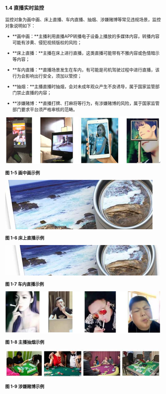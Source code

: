 ### 1.4 直播实时监控

监控对象为画中画、床上直播、车内直播、抽烟、涉嫌赌博等常见违规场景，监控对象说明如下：

*  **画中画：**主播利用直播APP转播电子设备上播放的多媒体内容，转播内容可能有涉黄、侵犯视频版权的风险；

*  **床上直播：**主播在床上进行直播，这类直播可能带有不雅内容或色情暗示等内容；

*  **车内直播：**直播场景发生在车内，有可能是司机驾驶过程中进行直播，该行为会影响出行安全，须加以管控；

*  **抽烟：**主播直播时抽烟，会对未成年观众产生不良诱导，属于国家监管部门禁止直播的内容；

*  **涉嫌赌博：**直播打牌、打麻将等行为，有涉嫌赌博的风险，属于国家监管部门要求平台须严格审核的范畴。

![img](../../../assets/img/business/clip_image010.png)

**图 1-5 画中画示例**

![img](../../../assets/img/business/clip_image012.jpg)

**图 1-6 床上直播示例**

![img](../../../assets/img/business/clip_image014.jpg)

**图 1-7 车内直播示例**

![img](../../../assets/img/business/clip_image016.jpeg)

**图 1-8 主播抽烟示例**

![img](../../../assets/img/business/clip_image018.jpg)

**图 1-9 涉嫌赌博示例**